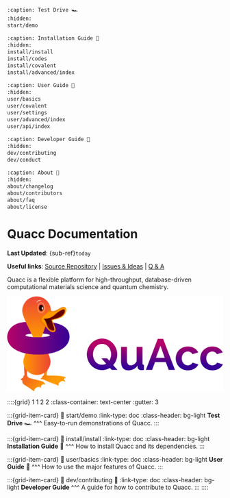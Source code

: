 ```{toctree}
:caption: Test Drive 🏎️
:hidden:
start/demo
```

```{toctree}
:caption: Installation Guide 🔧
:hidden:
install/install
install/codes
install/covalent
install/advanced/index
```

```{toctree}
:caption: User Guide 🧠
:hidden:
user/basics
user/covalent
user/settings
user/advanced/index
user/api/index
```

```{toctree}
:caption: Developer Guide 🤝
:hidden:
dev/contributing
dev/conduct
```

```{toctree}
:caption: About 📜
:hidden:
about/changelog
about/contributors
about/faq
about/license
```

# Quacc Documentation

**Last Updated**: {sub-ref}`today`

**Useful links**:
[Source Repository](https://github.com/arosen93/quacc) |
[Issues & Ideas](https://github.com/arosen93/quacc/issues) |
[Q & A](https://github.com/arosen93/quacc/discussions)

Quacc is a flexible platform for high-throughput, database-driven computational materials science and quantum chemistry.

![Quacc logo](_static/quacc_logo_wide.svg)

::::{grid} 1 1 2 2
:class-container: text-center
:gutter: 3

:::{grid-item-card}
:link: start/demo
:link-type: doc
:class-header: bg-light
**Test Drive** 🏎️
^^^
Easy-to-run demonstrations of Quacc.
:::

:::{grid-item-card}
:link: install/install
:link-type: doc
:class-header: bg-light
**Installation Guide** 🔧
^^^
How to install Quacc and its dependencies.
:::

:::{grid-item-card}
:link: user/basics
:link-type: doc
:class-header: bg-light
**User Guide** 🧠
^^^
How to use the major features of Quacc.
:::

:::{grid-item-card}
:link: dev/contributing 🤝
:link-type: doc
:class-header: bg-light
**Developer Guide**
^^^
A guide for how to contribute to Quacc.
:::
::::
